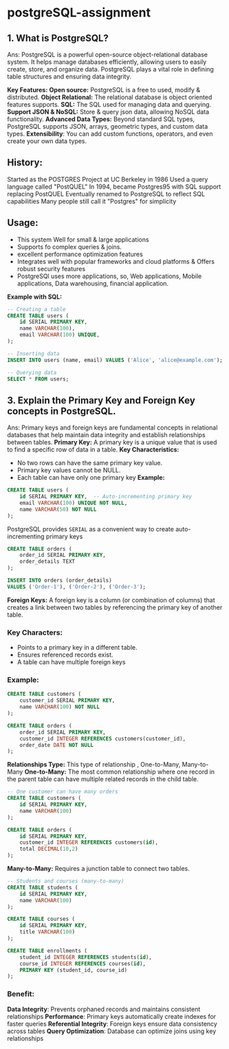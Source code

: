 # postgreSQL-assignment
## 1. What is PostgreSQL?
Ans: PostgreSQL is a powerful open-source object-relational database system. It helps manage databases efficiently, allowing users to easily create, store, and organize data. PostgreSQL plays a vital role in defining table structures and ensuring data integrity.

**Key Features:**
**Open source:** PostgreSQL is a free to used, modify & distributed.
**Object Relational:** The relational database is object oriented features supports.
**SQL:** The SQL used for managing data and querying.
**Support JSON & NoSQL:** Store & query json data, allowing NoSQL data functionality.
**Advanced Data Types:** Beyond standard SQL types, PostgreSQL supports JSON, arrays, geometric types, and custom data types.
**Extensibility**: You can add custom functions, operators, and even create your own data types.

## History: 
Started as the POSTGRES Project at UC Berkeley in 1986
Used a query language called "PostQUEL"
In 1994, became Postgres95 with SQL support replacing PostQUEL
Eventually renamed to PostgreSQL to reflect SQL capabilities
Many people still call it "Postgres" for simplicity

## Usage:
- This system Well for small & large applications
- Supports fo complex queries & joins.
- excellent performance optimization features
- Integrates well with popular frameworks and cloud platforms & Offers robust security features
- PostgreSQl uses more applications, so, Web applications, Mobile applications, Data warehousing, financial application.

**Example with SQL:**
```sql
-- Creating a table
CREATE TABLE users (
    id SERIAL PRIMARY KEY,
    name VARCHAR(100),
    email VARCHAR(100) UNIQUE,
);

-- Inserting data
INSERT INTO users (name, email) VALUES ('Alice', 'alice@example.com');

-- Querying data
SELECT * FROM users;
```

## 3. Explain the Primary Key and Foreign Key concepts in PostgreSQL.
Ans: Primary keys and foreign keys are fundamental concepts in relational databases that help maintain data integrity and establish relationships between tables.
**Primary Key:** A primary key is a unique value that is used to find a specific row of data in a table.
**Key Characteristics:** 
- No two rows can have the same primary key value.
- Primary key values cannot be NULL.
- Each table can have only one primary key
**Example:**
```sql
CREATE TABLE users (
    id SERIAL PRIMARY KEY,  -- Auto-incrementing primary key
    email VARCHAR(100) UNIQUE NOT NULL,
    name VARCHAR(50) NOT NULL
);
```
PostgreSQL provides `SERIAL` as a convenient way to create auto-incrementing primary keys
```sql
CREATE TABLE orders (
    order_id SERIAL PRIMARY KEY,
    order_details TEXT
);

INSERT INTO orders (order_details)
VALUES ('Order-1'), ('Order-2'), ('Order-3');
```

**Foreign Keys:** A foreign key is a column (or combination of columns) that creates a link between two tables by referencing the primary key of another table.

### Key Characters:
- Points to a primary key in a different table.
- Ensures referenced records exist.
- A table can have multiple foreign keys

### Example:

```sql
CREATE TABLE customers (
    customer_id SERIAL PRIMARY KEY,
    name VARCHAR(100) NOT NULL
);

CREATE TABLE orders (
    order_id SERIAL PRIMARY KEY,
    customer_id INTEGER REFERENCES customers(customer_id),
    order_date DATE NOT NULL
);
```

**Relationships Type:** This type of relationship , One-to-Many, Many-to-Many
**One-to-Many:** The most common relationship where one record in the parent table can have multiple related records in the child table.
```sql
-- One customer can have many orders
CREATE TABLE customers (
    id SERIAL PRIMARY KEY,
    name VARCHAR(100)
);

CREATE TABLE orders (
    id SERIAL PRIMARY KEY,
    customer_id INTEGER REFERENCES customers(id),
    total DECIMAL(10,2)
);
```
**Many-to-Many:** Requires a junction table to connect two tables.
```sql
-- Students and courses (many-to-many)
CREATE TABLE students (
    id SERIAL PRIMARY KEY,
    name VARCHAR(100)
);

CREATE TABLE courses (
    id SERIAL PRIMARY KEY,
    title VARCHAR(100)
);

CREATE TABLE enrollments (
    student_id INTEGER REFERENCES students(id),
    course_id INTEGER REFERENCES courses(id),
    PRIMARY KEY (student_id, course_id)
);
```
### Benefit: 
**Data Integrity**: Prevents orphaned records and maintains consistent relationships
**Performance**: Primary keys automatically create indexes for faster queries
**Referential Integrity**: Foreign keys ensure data consistency across tables
**Query Optimization**: Database can optimize joins using key relationships